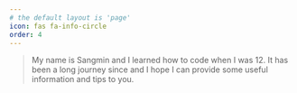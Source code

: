 ```yaml
---
# the default layout is 'page'
icon: fas fa-info-circle
order: 4
---
```


> My name is Sangmin and I learned how to code when I was 12. It has been a long journey since and I hope I can provide some useful information and tips to you.

